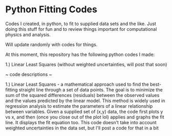 # Python Fitting Codes
 Codes I created, in python, to fit to supplied data sets and the like. Just doing this stuff for fun and to review things important for computational physics and analysis.

Will update randomly with codes for things.

At this moment, this repository has the following python codes I made:

1.) Linear Least Squares (without weighted uncertainties, will post that soon)




~ code descriptions ~

1.) Linear Least Squares - a mathematical approach used to find the best-fitting straight line through a set of data points. The goal is to minimize the sum of the squared differences (residuals) between the observed values and the values predicted by the linear model. This method is widely used in regression analysis to estimate the parameters of a linear relationship between variables. Given a supplied set of (x,y) data, the code first plots y vs x, and then (once you close out of the plot lol) applies and graphs the fit line. It displays the fit equation too. This code doesn't take into account weighted uncertainties in the data set, but I'll post a code for that in a bit
